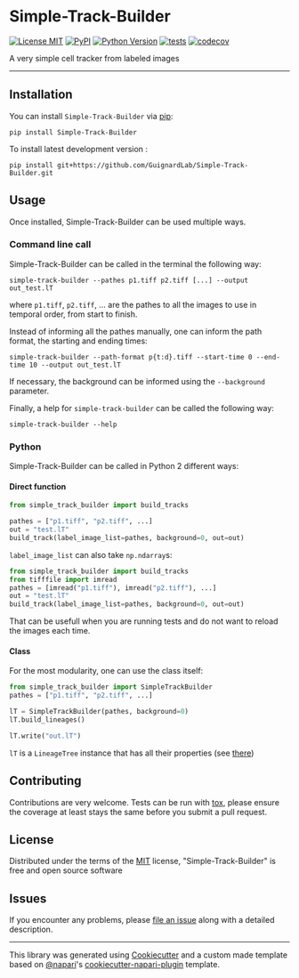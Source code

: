 # Simple-Track-Builder

[![License MIT](https://img.shields.io/pypi/l/Simple-Track-Builder.svg?color=green)](https://github.com/GuignardLab/Simple-Track-Builder/raw/main/LICENSE)
[![PyPI](https://img.shields.io/pypi/v/Simple-Track-Builder.svg?color=green)](https://pypi.org/project/Simple-Track-Builder)
[![Python Version](https://img.shields.io/pypi/pyversions/Simple-Track-Builder.svg?color=green)](https://python.org)
[![tests](https://github.com/GuignardLab/Simple-Track-Builder/workflows/tests/badge.svg)](https://github.com/GuignardLab/Simple-Track-Builder/actions)
[![codecov](https://codecov.io/gh/GuignardLab/Simple-Track-Builder/branch/main/graph/badge.svg)](https://codecov.io/gh/GuignardLab/Simple-Track-Builder)

A very simple cell tracker from labeled images

----------------------------------

## Installation

You can install `Simple-Track-Builder` via [pip]:

```shell
pip install Simple-Track-Builder
```

To install latest development version :

```shell
pip install git+https://github.com/GuignardLab/Simple-Track-Builder.git
```

## Usage

Once installed, Simple-Track-Builder can be used multiple ways.

### Command line call

Simple-Track-Builder can be called in the terminal the following way:

```shell
simple-track-builder --pathes p1.tiff p2.tiff [...] --output out_test.lT
```

where `p1.tiff`, `p2.tiff`, ... are the pathes to all the images to use in temporal order, from start to finish.

Instead of informing all the pathes manually, one can inform the path format, the starting and ending times:

```shell
simple-track-builder --path-format p{t:d}.tiff --start-time 0 --end-time 10 --output out_test.lT
```

If necessary, the background can be informed using the `--background` parameter.

Finally, a help for `simple-track-builder` can be called the following way:

```shell
simple-track-builder --help
```

### Python

Simple-Track-Builder can be called in Python 2 different ways:

#### Direct function

```python
from simple_track_builder import build_tracks

pathes = ["p1.tiff", "p2.tiff", ...]
out = "test.lT"
build_track(label_image_list=pathes, background=0, out=out)
```

`label_image_list` can also take `np.ndarray`s:

```python
from simple_track_builder import build_tracks
from tifffile import imread
pathes = [imread("p1.tiff"), imread("p2.tiff"), ...]
out = "test.lT"
build_track(label_image_list=pathes, background=0, out=out)
```

That can be usefull when you are running tests and do not want to reload the images each time.

#### Class

For the most modularity, one can use the class itself:

```python
from simple_track_builder import SimpleTrackBuilder
pathes = ["p1.tiff", "p2.tiff", ...]

lT = SimpleTrackBuilder(pathes, background=0)
lT.build_lineages()

lT.write("out.lT")
```

`lT` is a `LineageTree` instance that has all their properties (see [there](https://github.com/leoguignard/LineageTree))

## Contributing

Contributions are very welcome. Tests can be run with [tox], please ensure
the coverage at least stays the same before you submit a pull request.

## License

Distributed under the terms of the [MIT] license,
"Simple-Track-Builder" is free and open source software

## Issues

If you encounter any problems, please [file an issue] along with a detailed description.

----------------------------------

This library was generated using [Cookiecutter] and a custom made template based on [@napari]'s [cookiecutter-napari-plugin] template.

[Cookiecutter]: https://github.com/audreyr/cookiecutter
[@napari]: https://github.com/napari
[MIT]: http://opensource.org/licenses/MIT
[cookiecutter-napari-plugin]: https://github.com/napari/cookiecutter-napari-plugin
[pip]: https://pypi.org/project/pip/
[tox]: https://tox.readthedocs.io/en/latest/
[file an issue]: https://github.com/GuignardLab/Simple-Track-Builder/issues
